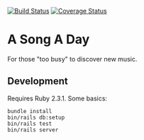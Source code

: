 [![Build Status](https://travis-ci.org/a-song-a-day/a-song-a-day.svg?branch=master)](https://travis-ci.org/a-song-a-day/a-song-a-day)
[![Coverage Status](https://coveralls.io/repos/github/a-song-a-day/a-song-a-day/badge.svg?branch=master)](https://coveralls.io/github/a-song-a-day/a-song-a-day?branch=master)

# A Song A Day

For those "too busy" to discover new music.

## Development

Requires Ruby 2.3.1. Some basics:

    bundle install
    bin/rails db:setup
    bin/rails test
    bin/rails server
